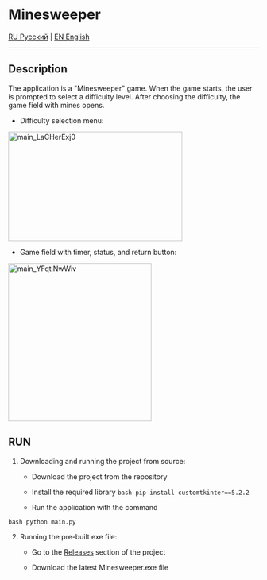 # Minesweeper

[RU Русский](<README (ru).md>) | [EN English](<README.md>)

---
## Description
The application is a "Minesweeper" game. When the game starts, the user is prompted to select a difficulty level. After choosing the difficulty, the game field with mines opens.

- Difficulty selection menu:
<img width="350" height="220" alt="main_LaCHerExj0" src="https://github.com/user-attachments/assets/997a031a-a42d-436f-8809-05a3d9f7e2ab" />

- Game field with timer, status, and return button:
<img width="288" height="318" alt="main_YFqtiNwWiv" src="https://github.com/user-attachments/assets/97052781-0a88-46c9-a3ac-de84e9fe2c14" />

## RUN

1. Downloading and running the project from source:

    - Download the project from the repository

    - Install the required library
```bash pip install customtkinter==5.2.2 ```

    - Run the application with the command

```bash python main.py ```

2. Running the pre-built exe file:

    - Go to the [Releases](https://github.com/busjr/Minesweeper/releases) section of the project

    - Download the latest Minesweeper.exe file
